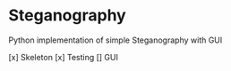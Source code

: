 # Steganography
Python implementation of simple Steganography with GUI

[x] Skeleton
[x] Testing
[] GUI
